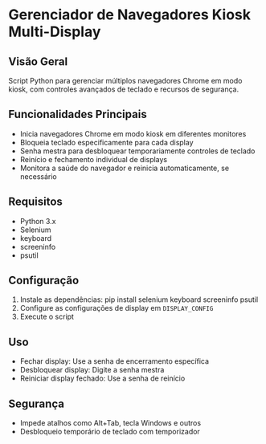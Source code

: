 # Gerenciador de Navegadores Kiosk Multi-Display

## Visão Geral
Script Python para gerenciar múltiplos navegadores Chrome em modo kiosk, com controles avançados de teclado e recursos de segurança.

## Funcionalidades Principais
- Inicia navegadores Chrome em modo kiosk em diferentes monitores
- Bloqueia teclado especificamente para cada display
- Senha mestra para desbloquear temporariamente controles de teclado
- Reinício e fechamento individual de displays
- Monitora a saúde do navegador e reinicia automaticamente, se necessário

## Requisitos
- Python 3.x
- Selenium
- keyboard
- screeninfo
- psutil

## Configuração
1. Instale as dependências:
  pip install selenium keyboard screeninfo psutil
2. Configure as configurações de display em `DISPLAY_CONFIG`
3. Execute o script

## Uso
- Fechar display: Use a senha de encerramento específica
- Desbloquear display: Digite a senha mestra
- Reiniciar display fechado: Use a senha de reinício

## Segurança
- Impede atalhos como Alt+Tab, tecla Windows e outros
- Desbloqueio temporário de teclado com temporizador
